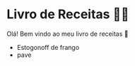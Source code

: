 # Livro de Receitas :man_cook:

Olá! Bem vindo ao meu livro de receitas :wave:

- Estogonoff de frango 
- pave 
